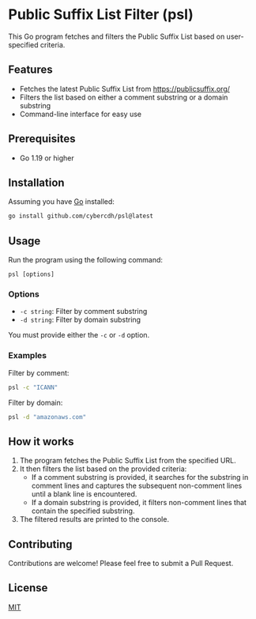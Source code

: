 # Public Suffix List Filter (psl)

This Go program fetches and filters the Public Suffix List based on user-specified criteria.

## Features

- Fetches the latest Public Suffix List from https://publicsuffix.org/
- Filters the list based on either a comment substring or a domain substring
- Command-line interface for easy use

## Prerequisites

- Go 1.19 or higher

## Installation

Assuming you have [Go](https://go.dev/doc/install) installed:

```bash
go install github.com/cybercdh/psl@latest
```

## Usage

Run the program using the following command:

```
psl [options]
```

### Options

- `-c string`: Filter by comment substring
- `-d string`: Filter by domain substring

You must provide either the `-c` or `-d` option.

### Examples

Filter by comment:
```bash
psl -c "ICANN"
```

Filter by domain:
```bash
psl -d "amazonaws.com"
```

## How it works

1. The program fetches the Public Suffix List from the specified URL.
2. It then filters the list based on the provided criteria:
   - If a comment substring is provided, it searches for the substring in comment lines and captures the subsequent non-comment lines until a blank line is encountered.
   - If a domain substring is provided, it filters non-comment lines that contain the specified substring.
3. The filtered results are printed to the console.

## Contributing

Contributions are welcome! Please feel free to submit a Pull Request.

## License

[MIT](https://choosealicense.com/licenses/mit/)
